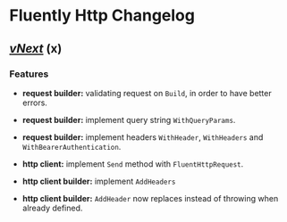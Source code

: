# Fluently Http Changelog

## [*vNext*](https://github.com/sketch7/FluentlyHttpClient/compare/0.2.0...0.3.0) (x)

### Features
- **request builder:** validating request on `Build`, in order to have better errors.
- **request builder:** implement query string `WithQueryParams`.
- **request builder:** implement headers `WithHeader`, `WithHeaders` and `WithBearerAuthentication`.

- **http client:** implement `Send` method with `FluentHttpRequest`.

- **http client builder:** implement `AddHeaders`
- **http client builder:** `AddHeader` now replaces instead of throwing when already defined.